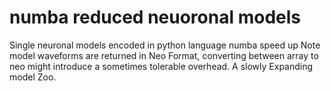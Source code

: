 # numba reduced neuoronal models
Single neuronal models encoded in python language numba speed up
Note model waveforms are returned in Neo Format, converting between array to neo might introduce a sometimes tolerable overhead.
A slowly Expanding model Zoo. 
